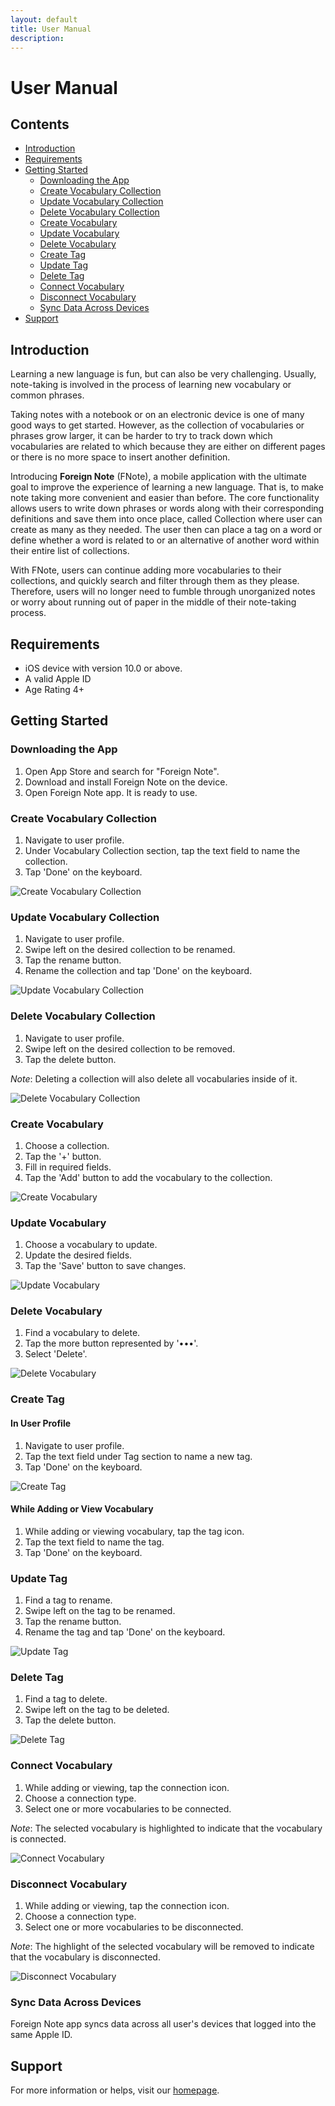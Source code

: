 ```yaml
---
layout: default
title: User Manual
description:
---
```


# User Manual <!-- omit in toc -->

## Contents <!-- omit in toc -->

- [Introduction](#introduction)
- [Requirements](#requirements)
- [Getting Started](#getting-started)
  - [Downloading the App](#downloading-the-app)
  - [Create Vocabulary Collection](#create-vocabulary-collection)
  - [Update Vocabulary Collection](#update-vocabulary-collection)
  - [Delete Vocabulary Collection](#delete-vocabulary-collection)
  - [Create Vocabulary](#create-vocabulary)
  - [Update Vocabulary](#update-vocabulary)
  - [Delete Vocabulary](#delete-vocabulary)
  - [Create Tag](#create-tag)
  - [Update Tag](#update-tag)
  - [Delete Tag](#delete-tag)
  - [Connect Vocabulary](#connect-vocabulary)
  - [Disconnect Vocabulary](#disconnect-vocabulary)
  - [Sync Data Across Devices](#sync-data-across-devices)
- [Support](#support)

## Introduction

Learning a new language is fun, but can also be very challenging. Usually, note-taking is involved in the process of learning new vocabulary or common phrases.

Taking notes with a notebook or on an electronic device is one of many good ways to get started. However, as the collection of vocabularies or phrases grow larger, it can be harder to try to track down which vocabularies are related to which because they are either on different pages or there is no more space to insert another definition.

Introducing **Foreign Note** (FNote), a mobile application with the ultimate goal to improve the experience of learning a new language. That is, to make note taking more convenient and easier than before. The core functionality allows users to write down phrases or words along with their corresponding definitions and save them into once place, called Collection where user can create as many as they needed. The user then can place a tag on a word or define whether a word is related to or an alternative of another word within their entire list of collections.

With FNote, users can continue adding more vocabularies to their collections, and quickly search and filter through them as they please. Therefore, users will no longer need to fumble through unorganized notes or worry about running out of paper in the middle of their note-taking process.

## Requirements

- iOS device with version 10.0 or above.
- A valid Apple ID
- Age Rating 4+

## Getting Started

### Downloading the App

1. Open App Store and search for "Foreign Note".
2. Download and install Foreign Note on the device.
3. Open Foreign Note app. It is ready to use.

### Create Vocabulary Collection

1. Navigate to user profile.
2. Under Vocabulary Collection section, tap the text field to name the collection.
3. Tap 'Done' on the keyboard.

![Create Vocabulary Collection](assets/usermanual/create-collection.png)

### Update Vocabulary Collection

1. Navigate to user profile.
2. Swipe left on the desired collection to be renamed.
3. Tap the rename button.
4. Rename the collection and tap 'Done' on the keyboard.

![Update Vocabulary Collection](assets/usermanual/update-delete-collection.png)

### Delete Vocabulary Collection

1. Navigate to user profile.
2. Swipe left on the desired collection to be removed.
3. Tap the delete button.

*Note*: Deleting a collection will also delete all vocabularies inside of it.

![Delete Vocabulary Collection](assets/usermanual/update-delete-collection.png)

### Create Vocabulary

1. Choose a collection.
2. Tap the '+' button.
3. Fill in required fields.
4. Tap the 'Add' button to add the vocabulary to the collection.

![Create Vocabulary](assets/usermanual/create-vocabulary.png)

### Update Vocabulary

1. Choose a vocabulary to update.
2. Update the desired fields.
3. Tap the 'Save' button to save changes.

![Update Vocabulary](assets/usermanual/update-vocabulary.png)

### Delete Vocabulary

1. Find a vocabulary to delete.
2. Tap the more button represented by '•••'.
3. Select 'Delete'.

![Delete Vocabulary](assets/usermanual/delete-vocabulary.png)

### Create Tag

#### In User Profile <!-- omit in toc -->

1. Navigate to user profile.
2. Tap the text field under Tag section to name a new tag.
3. Tap 'Done' on the keyboard.

![Create Tag](assets/usermanual/create-tag.png)

#### While Adding or View Vocabulary <!-- omit in toc -->

1. While adding or viewing vocabulary, tap the tag icon.
2. Tap the text field to name the tag.
3. Tap 'Done' on the keyboard.

### Update Tag

1. Find a tag to rename.
2. Swipe left on the tag to be renamed.
3. Tap the rename button.
4. Rename the tag and tap 'Done' on the keyboard.

![Update Tag](assets/usermanual/update-delete-tag.png)

### Delete Tag

1. Find a tag to delete.
2. Swipe left on the tag to be deleted.
3. Tap the delete button.

![Delete Tag](assets/usermanual/update-delete-tag.png)

### Connect Vocabulary

1. While adding or viewing, tap the connection icon.
2. Choose a connection type.
3. Select one or more vocabularies to be connected.

*Note*: The selected vocabulary is highlighted to indicate that the vocabulary is connected.

![Connect Vocabulary](assets/usermanual/add-remove-connection.png)

### Disconnect Vocabulary

1. While adding or viewing, tap the connection icon.
2. Choose a connection type.
3. Select one or more vocabularies to be disconnected.

*Note*: The highlight of the selected vocabulary will be removed to indicate that the vocabulary is disconnected.

![Disconnect Vocabulary](assets/usermanual/add-remove-connection.png)

### Sync Data Across Devices

Foreign Note app syncs data across all user's devices that logged into the same Apple ID.

## Support

For more information or helps, visit our [homepage][homepage].

<!-- Link -->
[homepage]: https://idara09.github.io/FNote

<!-- Asset -->